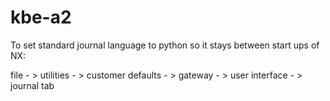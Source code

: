# kbe-a2

To set standard journal language to python so it stays between start ups of NX:

file - > utilities - > customer defaults - > gateway - > user interface - > journal tab
